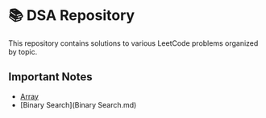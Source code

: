 # 📚 DSA Repository

This repository contains solutions to various LeetCode problems organized by topic.

## Important Notes

- [Array](Array.md)
- [Binary Search](Binary Search.md)
